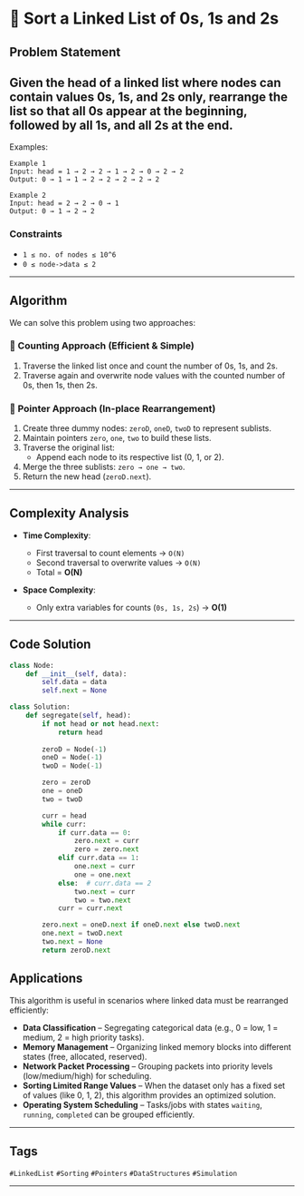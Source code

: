 # 🎨 Sort a Linked List of 0s, 1s and 2s

## Problem Statement

Given the head of a linked list where nodes can contain values **0s, 1s, and 2s only**, rearrange the list so that all **0s** appear at the beginning, followed by all **1s**, and all **2s** at the end.
---
Examples:
```text
Example 1
Input: head = 1 → 2 → 2 → 1 → 2 → 0 → 2 → 2
Output: 0 → 1 → 1 → 2 → 2 → 2 → 2 → 2

Example 2
Input: head = 2 → 2 → 0 → 1
Output: 0 → 1 → 2 → 2
```
### Constraints
- `1 ≤ no. of nodes ≤ 10^6`
- `0 ≤ node->data ≤ 2`

---

## Algorithm

We can solve this problem using two approaches:

### 🔹 Counting Approach (Efficient & Simple)
1. Traverse the linked list once and count the number of 0s, 1s, and 2s.  
2. Traverse again and overwrite node values with the counted number of 0s, then 1s, then 2s.  

### 🔹 Pointer Approach (In-place Rearrangement)
1. Create three dummy nodes: `zeroD`, `oneD`, `twoD` to represent sublists.  
2. Maintain pointers `zero`, `one`, `two` to build these lists.  
3. Traverse the original list:  
   - Append each node to its respective list (0, 1, or 2).  
4. Merge the three sublists: `zero → one → two`.  
5. Return the new head (`zeroD.next`).  

---
## Complexity Analysis

- **Time Complexity**:  
  - First traversal to count elements → `O(N)`  
  - Second traversal to overwrite values → `O(N)`  
  - Total = **O(N)**  

- **Space Complexity**:  
  - Only extra variables for counts (`0s, 1s, 2s`) → **O(1)**  

---


## Code Solution

```python
class Node:
    def __init__(self, data):
        self.data = data
        self.next = None

class Solution:
    def segregate(self, head):
        if not head or not head.next:
            return head
        
        zeroD = Node(-1)
        oneD = Node(-1)
        twoD = Node(-1)

        zero = zeroD
        one = oneD
        two = twoD

        curr = head
        while curr:
            if curr.data == 0:
                zero.next = curr
                zero = zero.next
            elif curr.data == 1:
                one.next = curr
                one = one.next
            else:  # curr.data == 2
                two.next = curr
                two = two.next
            curr = curr.next

        zero.next = oneD.next if oneD.next else twoD.next
        one.next = twoD.next
        two.next = None
        return zeroD.next
```
## Applications

This algorithm is useful in scenarios where linked data must be rearranged efficiently:

- **Data Classification** – Segregating categorical data (e.g., 0 = low, 1 = medium, 2 = high priority tasks).  
- **Memory Management** – Organizing linked memory blocks into different states (free, allocated, reserved).  
- **Network Packet Processing** – Grouping packets into priority levels (low/medium/high) for scheduling.  
- **Sorting Limited Range Values** – When the dataset only has a fixed set of values (like 0, 1, 2), this algorithm provides an optimized solution.  
- **Operating System Scheduling** – Tasks/jobs with states `waiting`, `running`, `completed` can be grouped efficiently.  
---
## Tags

`#LinkedList` `#Sorting` `#Pointers` `#DataStructures` `#Simulation`

---

